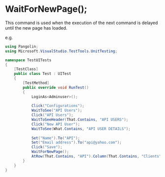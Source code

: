 # WaitForNewPage();



This command is used when the execution of the next command is delayed until the new page has loaded.

e.g.

```C#
using Pangolin;
using Microsoft.VisualStudio.TestTools.UnitTesting;

namespace TestUITests
{
    [TestClass]
    public class Test : UITest
    {
        [TestMethod]
        public override void RunTest()
        {
            LoginAs<Adminuser>();
            
            Click("Configurations");
            WaitToSee("API Users");
            Click("API Users");
            WaitToSeeHeader(That.Contains, "API USERS");
            Click("New API User");            
            WaitToSee(What.Contains, "API USER DETAILS");
            
            Set("Name").To("API");
            Set("Email address").To("api@yahoo.com");
            Click("Save");
            WaitForNewPage();
            AtRow(That.Contains, "API").Column(That.Contains, "Clients").Expect("1");
        }
    }
}
```

